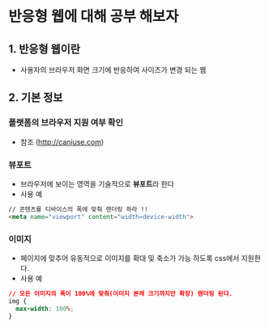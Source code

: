 # 반응형 웹에 대해 공부 해보자
## 1. 반응형 웹이란
+ 사용자의 브라우저 화면 크기에 반응하여 사이즈가 변경 되는 웹

## 2. 기본 정보 
### 플랫폼의 브라우저 지원 여부 확인
+ 참조 (http://caniuse.com) 

### 뷰포트
+ 브라우저에 보이는 영역을 기술적으로 **뷰포트**라 한다
+ 사용 예
```html
// 콘텐츠를 디바이스의 폭에 맞춰 렌더링 하라 !!
<meta name="viewport" content="width=device-width">
```

### 이미지
+ 페이지에 맞추어 유동적으로 이미지를 확대 및 축소가 가능 하도록 css에서 지원한다.
+ 사용 예
```css
// 모든 이미지의 폭이 100%에 맞춰(이미지 본래 크기까지만 확장) 렌더링 된다.
img {
  max-width: 100%;
}
```
